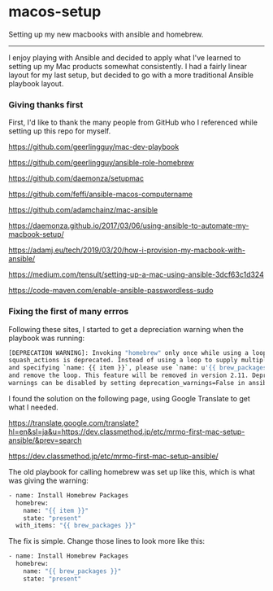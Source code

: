 # macos-setup
Setting up my new macbooks with ansible and homebrew.
- - - 

I enjoy playing with Ansible and decided to apply what I've learned to setting up my Mac products somewhat consistently. I had a fairly linear layout for my last setup, but decided to go with a more traditional Ansible playbook layout.

### Giving thanks first

First, I'd like to thank the many people from GitHub who I referenced while setting up this repo for myself.

https://github.com/geerlingguy/mac-dev-playbook

https://github.com/geerlingguy/ansible-role-homebrew

https://github.com/daemonza/setupmac

https://github.com/feffi/ansible-macos-computername

https://github.com/adamchainz/mac-ansible

https://daemonza.github.io/2017/03/06/using-ansible-to-automate-my-macbook-setup/

https://adamj.eu/tech/2019/03/20/how-i-provision-my-macbook-with-ansible/

https://medium.com/tensult/setting-up-a-mac-using-ansible-3dcf63c1d324

https://code-maven.com/enable-ansible-passwordless-sudo

### Fixing the first of many errros

Following these sites, I started to get a depreciation warning when the playbook was running:

```bash
[DEPRECATION WARNING]: Invoking "homebrew" only once while using a loop via 
squash_actions is deprecated. Instead of using a loop to supply multiple items 
and specifying `name: {{ item }}`, please use `name: u'{{ brew_packages }}'` 
and remove the loop. This feature will be removed in version 2.11. Deprecation 
warnings can be disabled by setting deprecation_warnings=False in ansible.cfg.
```

I found the solution on the following page, using Google Translate to get what I needed.

https://translate.google.com/translate?hl=en&sl=ja&u=https://dev.classmethod.jp/etc/mrmo-first-mac-setup-ansible/&prev=search

https://dev.classmethod.jp/etc/mrmo-first-mac-setup-ansible/

The old playbook for calling homebrew was set up like this, which is what was giving the warning:

```bash
- name: Install Homebrew Packages
  homebrew:
    name: "{{ item }}"
    state: "present"
  with_items: "{{ brew_packages }}"
```

The fix is simple. Change those lines to look more like this:

```bash
- name: Install Homebrew Packages
  homebrew:
    name: "{{ brew_packages }}"
    state: "present"
```
